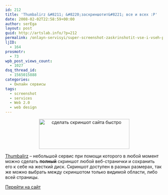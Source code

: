 ```yaml
---
id: 212
title: 'Thumbalirz &#8211; &#8220;заскриншотит&#8221; все и всех :P'
date: 2008-02-02T22:58:59+00:00
author: serEga
layout: post
guid: http://artslab.info/?p=212
permalink: /onlayn-servisyi/super-screenshot-zaskrinshotit-vse-i-vseh-p/
ljID:
  - 164
prosmotr:
  - 73
wpb_post_views_count:
  - 1027
dsq_thread_id:
  - 1565015888
categories:
  - Онлайн сервисы
tags:
  - screenshot
  - services
  - Web 2.0
  - web design
---
```

<center>
  <img src="http://artslab.info/wp-content/uploads/thumbalizr.jpg" alt="сделать скриншот сайта быстро" title="thumbalizr" width="289" height="96" class="alignnone size-full wp-image-1003" />
</center>

[Thumbalirz](http://www.thumbalizr.com/) &#8211; небольшой сервис при помощи которого в любой момент можно сделать **полный** скриншот любой веб-странички и сохранить его к себе на жесткий диск. Скриншот доступен в разных размерах, так же можно выбрать между скриншотом только видимой области, либо всей страницы.

<a href="http://www.thumbalizr.com/" target="_blank">Перейти на сайт</a>
